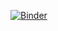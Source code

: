 [![Binder](https://mybinder.org/badge_logo.svg)](https://mybinder.org/v2/gh/JonasHendl/TopicModelingDemo/HEAD)
